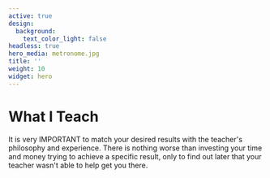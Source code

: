 ```yaml
---
active: true
design:
  background:
    text_color_light: false
headless: true
hero_media: metronome.jpg
title: ''
weight: 10
widget: hero
---
```

# What I Teach

It is very IMPORTANT to match your desired results with the teacher's philosophy and experience. There is nothing worse than investing your time and money trying to achieve a specific result, only to find out later that your teacher wasn't able to help get you there.
